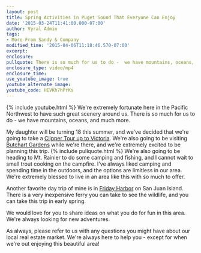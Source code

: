 ```yaml
---
layout: post
title: Spring Activities in Puget Sound That Everyone Can Enjoy
date: '2015-03-24T11:41:00.000-07:00'
author: Vyral Admin
tags:
- More From Sandy & Company
modified_time: '2015-04-06T11:18:46.570-07:00'
excerpt:
enclosure:
pullquote: There is so much for us to do -  we have mountains, oceans, and much more.
enclosure_type: video/mp4
enclosure_time:
use_youtube_image: true
youtube_alternate_image:
youtube_code: HEVKh7hPrKs
---
```

{% include youtube.html %}
We're extremely fortunate here in the Pacific Northwest to have such great scenery around us. There is so much for us to do -  we have mountains, oceans, and much more.

My daughter will be turning 18 this summer, and we've decided that we're going to take a [Clipper Tour up to Victoria](http://www.clippervacations.com/). We're also going to be visiting [Butchart Gardens](http://www.butchartgardens.com/) while we're there, and we're extremely excited to be planning this trip.
{% include pullquote.html %}
We're also going to be heading to Mt. Rainier to do some camping and fishing, and I cannot wait to smell trout cooking on the campfire. I've always liked camping and spending time in the outdoors, and the options are limitless in our area. We're extremely blessed to live in an area like this with so much to offer.

Another favorite day trip of mine is in [Friday Harbor](http://www.fridayharbor.com/) on San Juan Island. There is a very inexpensive ferry you can take to see the wildlife, and you can take this trip in early spring.

We would love for you to share ideas on what you do for fun in this area. We're always looking for new adventures.

As always, please refer to us with any questions you might have about our local real estate market. We're always here to help you - except for when we're out enjoying this beautiful area!
